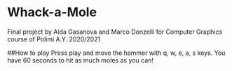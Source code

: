 # Whack-a-Mole
Final project by Aida Gasanova and Marco Donzelli for Computer Graphics course of Polimi A.Y. 2020/2021

##How to play
Press play and move the hammer with q, w, e, a, s keys. You have 60 seconds to hit as much moles as you can!


